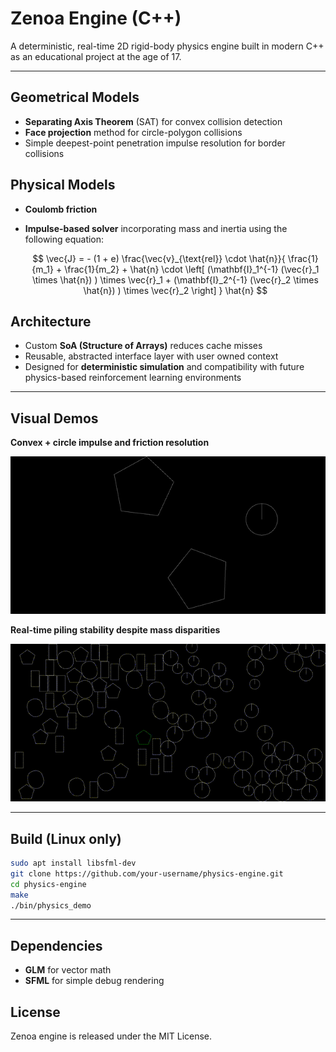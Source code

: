 # Zenoa Engine (C++)

A deterministic, real-time 2D rigid-body physics engine built in modern C++ as an educational project at the age of 17.

---

## Geometrical Models

- **Separating Axis Theorem** (SAT) for convex collision detection
- **Face projection** method for circle-polygon collisions
- Simple deepest-point penetration impulse resolution for border collisions

## Physical Models

- **Coulomb friction**
- **Impulse-based solver** incorporating mass and inertia using the following equation:

  $$
  \vec{J} = - (1 + e) \frac{\vec{v}_{\text{rel}} \cdot \hat{n}}{
      \frac{1}{m_1} + \frac{1}{m_2} +
      \hat{n} \cdot \left[
          (\mathbf{I}_1^{-1} (\vec{r}_1 \times \hat{n}) ) \times \vec{r}_1 +
          (\mathbf{I}_2^{-1} (\vec{r}_2 \times \hat{n}) ) \times \vec{r}_2
      \right]
  } \hat{n}
  $$


## Architecture

- Custom **SoA (Structure of Arrays)** reduces cache misses
- Reusable, abstracted interface layer with user owned context
- Designed for **deterministic simulation** and compatibility with future physics-based reinforcement learning environments

---

## Visual Demos

**Convex + circle impulse and friction resolution**

![convexcircle](media/convex_circle_impulse.gif)

**Real-time piling stability despite mass disparities**

![Piling stability under mass disparity](media/50convex_50circle.gif)

---

## Build (Linux only)

```sh
sudo apt install libsfml-dev
git clone https://github.com/your-username/physics-engine.git
cd physics-engine
make
./bin/physics_demo
```

---

## Dependencies

- **GLM** for vector math
- **SFML** for simple debug rendering

## License

Zenoa engine is released under the MIT License.
